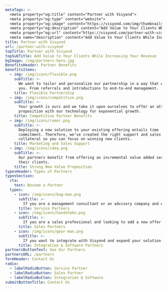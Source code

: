 ```yaml
---
metaTags: >-
  <meta property="og:title" content="Partner with Visyond">
  <meta property="og:type" content="website">
  <meta property="og:image" content="https://visyond.com/img/thumbnails/Thumbnail - Partners 2022">
  <meta property="og:description" content="Add Value to Your Clients While Increasing Your Revenue.">
  <meta property="og:url" content="https://visyond.com/partner-with-visyond/">
  <meta name="description" content="Add Value to Your Clients While Increasing Your Revenue.">
title: Partner with Visyond
url: /partner-with-visyond
topTitle: Partner with Visyond
topSubTitle: Add Value to Your Clients While Increasing Your Revenue
bgImage: /img/partners-hero.jpg
BenefitsHeader: Partner Benefits
benefitsItems:
  - img: /img/icons/flexible.png
    subTitle: >-
      We want to tailor and personalize our partnership in a way that works for
      you. From referrals and introductions to end-to-end management.
    title: Flexible Partnership
  - img: /img/icons/competitive.png
    subTitle: >-
      Your growth is ours and we take it upon ourselves to offer an attractive
      proposition with our technology for exponential growth.
    title: Competitive Partner Benefits
  - img: /img/icons/rumor.png
    subTitle: >-
      Deploying a new solution to your existing offering entails time
      commitment. Therefore, we’ve created the right support and sales
      collateral so you can focus on winning new clients.
    title: Marketing and Sales Support
  - img: /img/icons/idea.png
    subTitle: >-
      Our partners benefit from offering an incremental value added service to
      their clients.
    title: Strong New Value Proposition
typesHeader: Types of Partners
typesSection:
  cta:
    text: Become a Partner
  types:
    - icon: /img/icons/bag-man.png
      subTitle: >-
        If you are a management consultant or an advisory company and want to expand your offering by using the Visyond platform to provide your services.
      title: Service Partners
    - icon: /img/icons/handshake.png
      subTitle: >-
        If you are a sales professional and looking to add a new offer to your portfolio. 
      title: Sales Partners
    - icon: /img/icons/gear-man.png
      subTitle: >-
        If you want to integrate with Visyond and expand your solution or technology.
      title: Integration & Software Partners
partnersButtonText: See Our Partners
partnersURL: /partners	  
formHeader: Contact Us
radio:
  - labelRadioButton: Service Partner
  - labelRadioButton: Sales Partner
  - labelRadioButton: Integration & Software
submitButtonTitle: Contact Us
---
```


